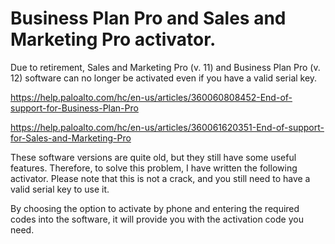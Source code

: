 # Business Plan Pro and Sales and Marketing Pro activator.


Due to retirement, Sales and Marketing Pro (v. 11) and Business Plan Pro (v. 12) software can no longer be activated even if you have a valid serial key.

https://help.paloalto.com/hc/en-us/articles/360060808452-End-of-support-for-Business-Plan-Pro

https://help.paloalto.com/hc/en-us/articles/360061620351-End-of-support-for-Sales-and-Marketing-Pro

These software versions are quite old, but they still have some useful features. Therefore, to solve this problem, I have written the following activator. Please note that this is not a crack, and you still need to have a valid serial key to use it.

By choosing the option to activate by phone and entering the required codes into the software, it will provide you with the activation code you need.
